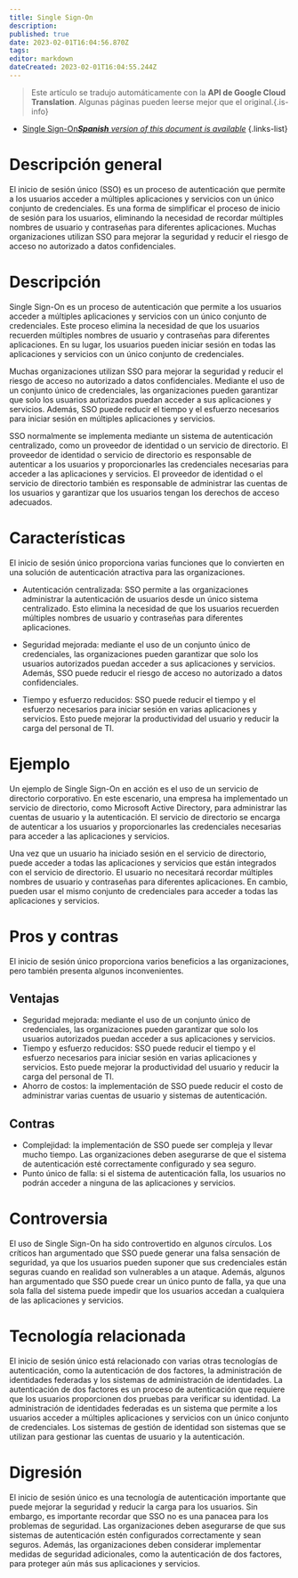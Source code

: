```yaml
---
title: Single Sign-On
description: 
published: true
date: 2023-02-01T16:04:56.870Z
tags: 
editor: markdown
dateCreated: 2023-02-01T16:04:55.244Z
---
```


> Este artículo se tradujo automáticamente con la **API de Google Cloud Translation**.
Algunas páginas pueden leerse mejor que el original.{.is-info}

- [Single Sign-On***Spanish** version of this document is available*](/es/Knowledge-base/Dictionary/single-sign-on)
{.links-list}

# Descripción general
El inicio de sesión único (SSO) es un proceso de autenticación que permite a los usuarios acceder a múltiples aplicaciones y servicios con un único conjunto de credenciales. Es una forma de simplificar el proceso de inicio de sesión para los usuarios, eliminando la necesidad de recordar múltiples nombres de usuario y contraseñas para diferentes aplicaciones. Muchas organizaciones utilizan SSO para mejorar la seguridad y reducir el riesgo de acceso no autorizado a datos confidenciales.

# Descripción
Single Sign-On es un proceso de autenticación que permite a los usuarios acceder a múltiples aplicaciones y servicios con un único conjunto de credenciales. Este proceso elimina la necesidad de que los usuarios recuerden múltiples nombres de usuario y contraseñas para diferentes aplicaciones. En su lugar, los usuarios pueden iniciar sesión en todas las aplicaciones y servicios con un único conjunto de credenciales.

Muchas organizaciones utilizan SSO para mejorar la seguridad y reducir el riesgo de acceso no autorizado a datos confidenciales. Mediante el uso de un conjunto único de credenciales, las organizaciones pueden garantizar que solo los usuarios autorizados puedan acceder a sus aplicaciones y servicios. Además, SSO puede reducir el tiempo y el esfuerzo necesarios para iniciar sesión en múltiples aplicaciones y servicios.

SSO normalmente se implementa mediante un sistema de autenticación centralizado, como un proveedor de identidad o un servicio de directorio. El proveedor de identidad o servicio de directorio es responsable de autenticar a los usuarios y proporcionarles las credenciales necesarias para acceder a las aplicaciones y servicios. El proveedor de identidad o el servicio de directorio también es responsable de administrar las cuentas de los usuarios y garantizar que los usuarios tengan los derechos de acceso adecuados.

# Características
El inicio de sesión único proporciona varias funciones que lo convierten en una solución de autenticación atractiva para las organizaciones.

* Autenticación centralizada: SSO permite a las organizaciones administrar la autenticación de usuarios desde un único sistema centralizado. Esto elimina la necesidad de que los usuarios recuerden múltiples nombres de usuario y contraseñas para diferentes aplicaciones.

* Seguridad mejorada: mediante el uso de un conjunto único de credenciales, las organizaciones pueden garantizar que solo los usuarios autorizados puedan acceder a sus aplicaciones y servicios. Además, SSO puede reducir el riesgo de acceso no autorizado a datos confidenciales.

* Tiempo y esfuerzo reducidos: SSO puede reducir el tiempo y el esfuerzo necesarios para iniciar sesión en varias aplicaciones y servicios. Esto puede mejorar la productividad del usuario y reducir la carga del personal de TI.

# Ejemplo
Un ejemplo de Single Sign-On en acción es el uso de un servicio de directorio corporativo. En este escenario, una empresa ha implementado un servicio de directorio, como Microsoft Active Directory, para administrar las cuentas de usuario y la autenticación. El servicio de directorio se encarga de autenticar a los usuarios y proporcionarles las credenciales necesarias para acceder a las aplicaciones y servicios.

Una vez que un usuario ha iniciado sesión en el servicio de directorio, puede acceder a todas las aplicaciones y servicios que están integrados con el servicio de directorio. El usuario no necesitará recordar múltiples nombres de usuario y contraseñas para diferentes aplicaciones. En cambio, pueden usar el mismo conjunto de credenciales para acceder a todas las aplicaciones y servicios.

# Pros y contras
El inicio de sesión único proporciona varios beneficios a las organizaciones, pero también presenta algunos inconvenientes.

## Ventajas
* Seguridad mejorada: mediante el uso de un conjunto único de credenciales, las organizaciones pueden garantizar que solo los usuarios autorizados puedan acceder a sus aplicaciones y servicios.
* Tiempo y esfuerzo reducidos: SSO puede reducir el tiempo y el esfuerzo necesarios para iniciar sesión en varias aplicaciones y servicios. Esto puede mejorar la productividad del usuario y reducir la carga del personal de TI.
* Ahorro de costos: la implementación de SSO puede reducir el costo de administrar varias cuentas de usuario y sistemas de autenticación.

## Contras
* Complejidad: la implementación de SSO puede ser compleja y llevar mucho tiempo. Las organizaciones deben asegurarse de que el sistema de autenticación esté correctamente configurado y sea seguro.
* Punto único de falla: si el sistema de autenticación falla, los usuarios no podrán acceder a ninguna de las aplicaciones y servicios.

# Controversia
El uso de Single Sign-On ha sido controvertido en algunos círculos. Los críticos han argumentado que SSO puede generar una falsa sensación de seguridad, ya que los usuarios pueden suponer que sus credenciales están seguras cuando en realidad son vulnerables a un ataque. Además, algunos han argumentado que SSO puede crear un único punto de falla, ya que una sola falla del sistema puede impedir que los usuarios accedan a cualquiera de las aplicaciones y servicios.

# Tecnología relacionada
El inicio de sesión único está relacionado con varias otras tecnologías de autenticación, como la autenticación de dos factores, la administración de identidades federadas y los sistemas de administración de identidades. La autenticación de dos factores es un proceso de autenticación que requiere que los usuarios proporcionen dos pruebas para verificar su identidad. La administración de identidades federadas es un sistema que permite a los usuarios acceder a múltiples aplicaciones y servicios con un único conjunto de credenciales. Los sistemas de gestión de identidad son sistemas que se utilizan para gestionar las cuentas de usuario y la autenticación.

# Digresión
El inicio de sesión único es una tecnología de autenticación importante que puede mejorar la seguridad y reducir la carga para los usuarios. Sin embargo, es importante recordar que SSO no es una panacea para los problemas de seguridad. Las organizaciones deben asegurarse de que sus sistemas de autenticación estén configurados correctamente y sean seguros. Además, las organizaciones deben considerar implementar medidas de seguridad adicionales, como la autenticación de dos factores, para proteger aún más sus aplicaciones y servicios.